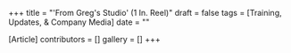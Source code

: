 +++
title = "'From Greg's Studio' (1 In. Reel)"
draft = false
tags = [Training, Updates, & Company Media]
date = ""

[Article]
contributors = []
gallery = []
+++